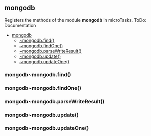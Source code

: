 <a name="module_mongodb"></a>

## mongodb
Registers the methods of the module **mongodb** in microTasks.
ToDo: Documentation


* [mongodb](#module_mongodb)
    * [~mongodb.find()](#module_mongodb..mongodb.find)
    * [~mongodb.findOne()](#module_mongodb..mongodb.findOne)
    * [~mongodb.parseWriteResult()](#module_mongodb..mongodb.parseWriteResult)
    * [~mongodb.update()](#module_mongodb..mongodb.update)
    * [~mongodb.updateOne()](#module_mongodb..mongodb.updateOne)

<a name="module_mongodb..mongodb.find"></a>

### mongodb~mongodb.find()
<a name="module_mongodb..mongodb.findOne"></a>

### mongodb~mongodb.findOne()
<a name="module_mongodb..mongodb.parseWriteResult"></a>

### mongodb~mongodb.parseWriteResult()
<a name="module_mongodb..mongodb.update"></a>

### mongodb~mongodb.update()
<a name="module_mongodb..mongodb.updateOne"></a>

### mongodb~mongodb.updateOne()
